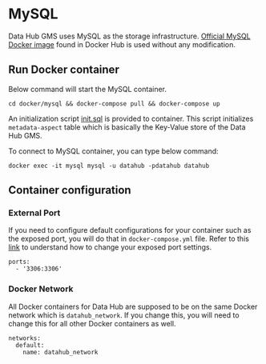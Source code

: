 # MySQL

Data Hub GMS uses MySQL as the storage infrastructure.
[Official MySQL Docker image](https://hub.docker.com/_/mysql) found in Docker Hub is used without 
any modification.

## Run Docker container
Below command will start the MySQL container.
```
cd docker/mysql && docker-compose pull && docker-compose up
```

An initialization script [init.sql](init.sql) is provided to container. This script initializes `metadata-aspect` table
which is basically the Key-Value store of the Data Hub GMS.

To connect to MySQL container, you can type below command:
```
docker exec -it mysql mysql -u datahub -pdatahub datahub
```

## Container configuration
### External Port
If you need to configure default configurations for your container such as the exposed port, you will do that in
`docker-compose.yml` file. Refer to this [link](https://docs.docker.com/compose/compose-file/#ports) to understand
how to change your exposed port settings.
```
ports:
  - '3306:3306'
```

### Docker Network
All Docker containers for Data Hub are supposed to be on the same Docker network which is `datahub_network`. 
If you change this, you will need to change this for all other Docker containers as well.
```
networks:
  default:
    name: datahub_network
```
